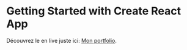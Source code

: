 # Getting Started with Create React App

Découvrez le en live juste ici: [Mon portfolio](https://huor97.github.io/protfolio-rouh/).
